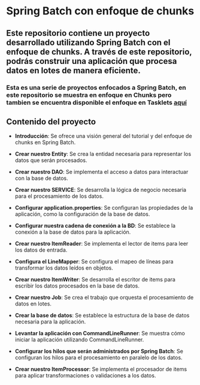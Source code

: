 # Spring Batch con enfoque de chunks

## Este repositorio contiene un proyecto desarrollado utilizando Spring Batch con el enfoque de chunks. A través de este repositorio, podrás construir una aplicación que procesa datos en lotes de manera eficiente.

### Esta es una serie de proyectos enfocados a Spring Batch, en este repositorio se muestra en enfoque en Chunks pero tambien se encuentra disponible el enfoque en Tasklets [aquí](https://github.com/Agslz/springbatch-tasklet-app)

## Contenido del proyecto

- **Introducción**: Se ofrece una visión general del tutorial y del enfoque de chunks en Spring Batch.

- **Crear nuestro Entity**: Se crea la entidad necesaria para representar los datos que serán procesados.

- **Crear nuestro DAO**: Se implementa el acceso a datos para interactuar con la base de datos.

- **Crear nuestro SERVICE**: Se desarrolla la lógica de negocio necesaria para el procesamiento de los datos.

- **Configurar application.properties**: Se configuran las propiedades de la aplicación, como la configuración de la base de datos.

- **Configurar nuestra cadena de conexión a la BD**: Se establece la conexión a la base de datos para la aplicación.

- **Crear nuestro ItemReader**: Se implementa el lector de items para leer los datos de entrada.

- **Configura el LineMapper**: Se configura el mapeo de líneas para transformar los datos leídos en objetos.

- **Crear nuestro ItemWriter**: Se desarrolla el escritor de items para escribir los datos procesados en la base de datos.

- **Crear nuestro Job**: Se crea el trabajo que orquesta el procesamiento de datos en lotes.

- **Crear la base de datos**: Se establece la estructura de la base de datos necesaria para la aplicación.

- **Levantar la aplicación con CommandLineRunner**: Se muestra cómo iniciar la aplicación utilizando CommandLineRunner.

- **Configurar los hilos que serán administrados por Spring Batch**: Se configuran los hilos para el procesamiento en paralelo de los datos.

- **Crear nuestro ItemProcessor**: Se implementa el procesador de items para aplicar transformaciones o validaciones a los datos.
